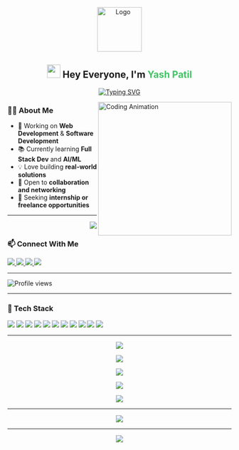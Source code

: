 <!-- Logo -->
<p align="center">
  <img src="assests/llogo.png" alt="Logo" height="100">
</p>

<!-- Heading with Typing Animation -->
<h2 align="center">
  <img src="https://emojis.slackmojis.com/emojis/images/1531849430/4246/blob-sunglasses.gif?1531849430" width="30"/> 
  Hey Everyone, I'm <span style="color:#40c463">Yash Patil</span>
</h2>

<!-- Typing SVG -->
<p align="center">
  <a href="https://git.io/typing-svg">
    <img src="https://readme-typing-svg.demolab.com?font=Fira+Code&size=30&pause=1000&color=40C463&width=1000&center=true&lines=💻+Crafting+Code%2C+Building+Dreams;🚀+Welcome+to+My+GitHub+Universe!" alt="Typing SVG" />
  </a>
</p>

<!-- Profile Gif -->
<img align="right" alt="Coding Animation" width="300" src="https://cdn.dribbble.com/users/1162077/screenshots/3848914/programmer.gif" />

<!-- About Section -->
### 👨‍💻 About Me

- 🔭 Working on **Web Development** & **Software Development**
- 📚 Currently learning **Full Stack Dev** and **AI/ML**
- 💡 Love building **real-world solutions**
- 🤝 Open to **collaboration and networking**
- 💼 Seeking **internship or freelance opportunities**

---

<!-- Theme Switch Badge (GitHub-Readme-Themes Plugin) -->
<p align="right">
  <a href="https://github.com/anuraghazra/github-readme-stats#themes">
    <img src="https://img.shields.io/badge/🌗%20Theme-Switchable-light%2Fdark-important?style=for-the-badge&logo=github&logoColor=white" />
  </a>
</p>

<!-- Contact & Socials -->
### 📫 Connect With Me

<p align="left">
  <a href="mailto:yash.work02@outlook.com">
    <img src="https://img.shields.io/badge/Email-0078D4?style=for-the-badge&logo=microsoft-outlook&logoColor=white" />
  </a>
  <a href="https://linkedin.com/in/yash-patil-1736702b1" target="_blank">
    <img src="https://img.shields.io/badge/LinkedIn-%230077B5.svg?style=for-the-badge&logo=linkedin&logoColor=white" />
  </a>
  <a href="https://lnkd.in/exZW6TAe" target="_blank">
    <img src="https://img.shields.io/badge/Portfolio-000000?style=for-the-badge&logo=vercel&logoColor=white" />
  </a>
  <a href="https://instagram.com/yashpatil.14" target="_blank">
    <img src="https://img.shields.io/badge/Instagram-E4405F?style=for-the-badge&logo=instagram&logoColor=white" />
  </a>
</p>

---

<!-- Visitor Count -->
<p align="left">
  <img src="https://komarev.com/ghpvc/?username=YashPatil1402&style=flat&color=brightgreen" alt="Profile views">
</p>

---

<!-- Skills Section -->
### 🚀 Tech Stack

<p align="left">
  <img src="https://img.shields.io/badge/HTML5-E34F26?style=flat&logo=html5&logoColor=white" />
  <img src="https://img.shields.io/badge/CSS3-1572B6?style=flat&logo=css3&logoColor=white" />
  <img src="https://img.shields.io/badge/JavaScript-F7DF1E?style=flat&logo=javascript&logoColor=black" />
  <img src="https://img.shields.io/badge/Python-3776AB?style=flat&logo=python&logoColor=white" />
  <img src="https://img.shields.io/badge/Java-007396?style=flat&logo=java&logoColor=white" />
  <img src="https://img.shields.io/badge/C-00599C?style=flat&logo=c&logoColor=white" />
  <img src="https://img.shields.io/badge/MySQL-4479A1?style=flat&logo=mysql&logoColor=white" />
  <img src="https://img.shields.io/badge/PHP-777BB4?style=flat&logo=php&logoColor=white" />
  <img src="https://img.shields.io/badge/Git-F05032?style=flat&logo=git&logoColor=white" />
  <img src="https://img.shields.io/badge/GitHub-181717?style=flat&logo=github&logoColor=white" />
  <img src="https://img.shields.io/badge/VS%20Code-007ACC?style=flat&logo=visual-studio-code&logoColor=white" />
</p>

---

<!-- GitHub Stats -->
<div align="center">

![](http://github-profile-summary-cards.vercel.app/api/cards/profile-details?username=YashPatil1402&theme=github_dark)
  
![](http://github-profile-summary-cards.vercel.app/api/cards/stats?username=YashPatil1402&theme=github_dark)
  
![](http://github-profile-summary-cards.vercel.app/api/cards/productive-time?username=YashPatil1402&theme=github_dark&utcOffset=8)
  
![](http://github-profile-summary-cards.vercel.app/api/cards/repos-per-language?username=YashPatil1402&theme=github_dark)
  
![](http://github-profile-summary-cards.vercel.app/api/cards/most-commit-language?username=YashPatil1402&theme=github_dark)

</div>

---

<!-- GitHub Trophies -->
<p align="center">
  <img src="https://github-profile-trophy.vercel.app/?username=YashPatil1402&theme=onedark&title=Repositories,Stars,Commits,Followers,PullRequest,MultipleLang&margin-w=10" />
</p>

---

<!-- Contribution Graph -->
<p align="center">
  <a href="https://github.com/YashPatil1402/github-readme-activity-graph">
    <img src="https://github-readme-activity-graph.vercel.app/graph?username=YashPatil1402&bg_color=0d1117&color=ffffff&line=40c463&point=fff7e0&area=true&hide_border=true" />
  </a>
</p>
